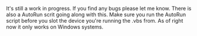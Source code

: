 It's still a work in progress. If you find any bugs please let me know.
There is also a AutoRun scrit going along with this. Make sure you run the AutoRun script before you slot the device you're running the .vbs from.
As of right now it only works on Windows systems.
